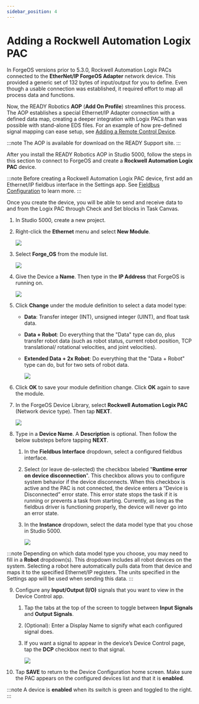 ```yaml
---
sidebar_position: 4
---
```


# Adding a Rockwell Automation Logix PAC

In ForgeOS versions prior to 5.3.0, Rockwell Automation Logix PACs connected to the **EtherNet/IP ForgeOS Adapter** network device. This provided a generic set of 132 bytes of input/output for you to define. Even though a usable connection was established, it required effort to map all process data and functions.

Now, the READY Robotics **AOP** \(**Add On Profile**\) streamlines this process. The AOP establishes a special Ethernet/IP Adapter connection with a defined data map, creating a deeper integration with Logix PACs than was possible with stand-alone EDS files. For an example of how pre-defined signal mapping can ease setup, see [Adding a Remote Control Device](AddingRemoteControlDevice.md).

:::note
The AOP is available for download on the READY Support site.
:::

After you install the READY Robotics AOP in Studio 5000, follow the steps in this section to connect to ForgeOS and create a **Rockwell Automation Logix PAC** device.

:::note
Before creating a Rockwell Automation Logix PAC device, first add an Ethernet/IP fieldbus interface in the Settings app. See [Fieldbus Configuration](../Settings/FieldbusConfiguration.md) to learn more.
:::

Once you create the device, you will be able to send and receive data to and from the Logix PAC through Check and Set blocks in Task Canvas.

1.  In Studio 5000, create a new project.

2.  Right-click the **Ethernet** menu and select **New Module**.

    ![](../Images/DeviceConfiguration/RockwellAutomationLogixPAC-Studio5000-NewModule.png)

3.  Select **Forge\_OS** from the module list.

    ![](../Images/DeviceConfiguration/RockwellAutomationLogixPAC-Studio5000-ModuleType.png)

4.  Give the Device a **Name**. Then type in the **IP Address** that ForgeOS is running on.

    ![](../Images/DeviceConfiguration/RockwellAutomationLogixPAC-Studio5000-IPAddress.png)

5.  Click **Change** under the module definition to select a data model type:

    -   **Data**: Transfer integer \(INT\), unsigned integer \(UINT\), and float task data.
    -   **Data + Robot**: Do everything that the "Data" type can do, plus transfer robot data \(such as robot status, current robot position, TCP translational/ rotational velocities, and joint velocities\).
    -   **Extended Data + 2x Robot**: Do everything that the "Data + Robot" type can do, but for two sets of robot data.

        ![](../Images/DeviceConfiguration/RockwellAutomationLogixPAC-Studio5000-DataType.png)

6.  Click **OK** to save your module definition change. Click **OK** again to save the module.

7.  In the ForgeOS Device Library, select **Rockwell Automation Logix PAC** \(Network device type\). Then tap **NEXT**.

    ![](../Images/DeviceConfiguration/DeviceLibrary-Filter-Network.png)

8.  Type in a **Device Name**. A **Description** is optional. Then follow the below substeps before tapping **NEXT**.

    1.  In the **Fieldbus Interface** dropdown, select a configured fieldbus interface.

    2.  Select \(or leave de-selected\) the checkbox labeled "**Runtime error on device disconnection**". This checkbox allows you to configure system behavior if the device disconnects. When this checkbox is active and the PAC is not connected, the device enters a “Device is Disconnected” error state. This error state stops the task if it is running or prevents a task from starting. Currently, as long as the fieldbus driver is functioning properly, the device will never go into an error state.

    3.  In the **Instance** dropdown, select the data model type that you chose in Studio 5000.

         ![](../Images/DeviceConfiguration/RockwellAutomationLogixPAC-Home.png)

:::note
Depending on which data model type you choose, you may need to fill in a **Robot** dropdown\(s\). This dropdown includes all robot devices on the system. Selecting a robot here automatically pulls data from that device and maps it to the specified Ethernet/IP registers. The units specified in the Settings app will be used when sending this data.
:::
   

9.  Configure any **Input/Output \(I/O\)** signals that you want to view in the Device Control app.

    1.  Tap the tabs at the top of the screen to toggle between **Input Signals** and **Output Signals**.

    2.  \(Optional\): Enter a Display Name to signify what each configured signal does.

    3.  If you want a signal to appear in the device’s Device Control page, tap the **DCP** checkbox next to that signal.

        ![](../Images/DeviceConfiguration/RockwellAutomationLogixPAC-InputSignals.png)

10. Tap **SAVE** to return to the Device Configuration home screen. Make sure the PAC appears on the configured devices list and that it is **enabled**.

:::note
A device is **enabled** when its switch is green and toggled to the right.
:::

